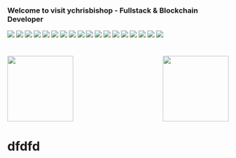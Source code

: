 <!--### Hello everyone 👋-->
### Welcome to visit ychrisbishop - Fullstack & Blockchain Developer
<!--
**ychrisbishop/ychrisbishop** is a ✨ _special_ ✨ repository because its `README.md` (this file) appears on your GitHub profile.

Here are some ideas to get you started:

- 🔭 I’m currently working on ...
- 🌱 I’m currently learning ...
- 👯 I’m looking to collaborate on ...
- 🤔 I’m looking for help with ...
- 💬 Ask me about ...
- 📫 How to reach me: ...
- 😄 Pronouns: ...
- ⚡ Fun fact: ...
-->

![](https://img.shields.io/badge/React-blue) ![](https://img.shields.io/badge/Next-blue) ![](https://img.shields.io/badge/Mui-blue) ![](https://img.shields.io/badge/Vue-blue) ![](https://img.shields.io/badge/Nuxt-blue) ![](https://img.shields.io/badge/Node-blue) ![](https://img.shields.io/badge/Database-blue) ![](https://img.shields.io/badge/Tailwind-blue) ![](https://img.shields.io/badge/AWS-blue) ![](https://img.shields.io/badge/Web3.js-blue) ![](https://img.shields.io/badge/Ethers.js-blue) ![](https://img.shields.io/badge/Solidity-blue) ![](https://img.shields.io/badge/Rust-blue) ![](https://img.shields.io/badge/Blockchain-blue) ![](https://img.shields.io/badge/Ethereum-blue) ![](https://img.shields.io/badge/Solana-blue) ![](https://img.shields.io/badge/NEAR-blue) ![](https://img.shields.io/badge/Smart%Contract-blue)
<h1 align="center"></h1>
<img align="left" height="150px" src="https://github-readme-stats.vercel.app/api?username=Ychrisbishop&show_icons=true&count_private=true"/>
<img align="right" height="150px" src="https://github-readme-stats.vercel.app/api/top-langs/?username=ychrisbishop&layout=compact&count_private=true" />
<img height="150px" />
<html>
  <body class="body">
    <h1>dfdfd</h1>
  </body>
</html>
<br/>  


